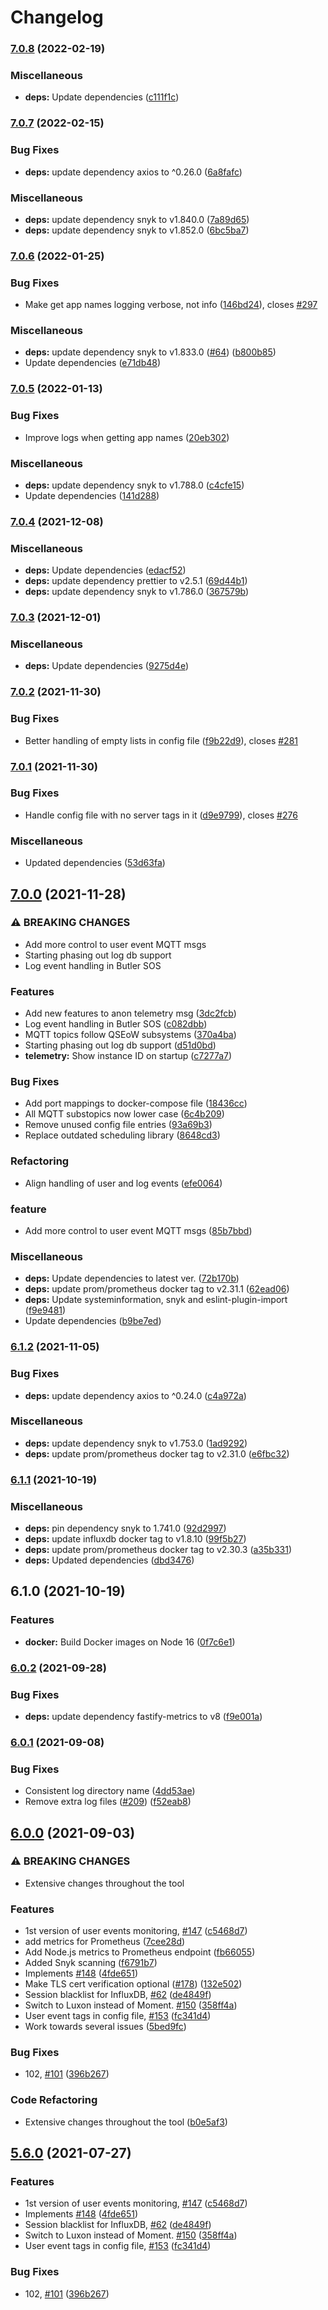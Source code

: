 # Changelog

### [7.0.8](https://github.com/ptarmiganlabs/butler-sos/compare/butler-sos-v7.0.7...butler-sos-v7.0.8) (2022-02-19)


### Miscellaneous

* **deps:** Update dependencies ([c111f1c](https://github.com/ptarmiganlabs/butler-sos/commit/c111f1c31eb3f4b74b36e6a6baa9bc0b763c11c8))

### [7.0.7](https://github.com/ptarmiganlabs/butler-sos/compare/butler-sos-v7.0.6...butler-sos-v7.0.7) (2022-02-15)


### Bug Fixes

* **deps:** update dependency axios to ^0.26.0 ([6a8fafc](https://github.com/ptarmiganlabs/butler-sos/commit/6a8fafc88eafd3c620a4981482cc86785fa3d62b))


### Miscellaneous

* **deps:** update dependency snyk to v1.840.0 ([7a89d65](https://github.com/ptarmiganlabs/butler-sos/commit/7a89d657c9ead49a76bf632900308e26a8abbc4c))
* **deps:** update dependency snyk to v1.852.0 ([6bc5ba7](https://github.com/ptarmiganlabs/butler-sos/commit/6bc5ba7f9ffdb0a7e134073bcec07ef56926b2bb))

### [7.0.6](https://www.github.com/ptarmiganlabs/butler-sos/compare/butler-sos-v7.0.5...butler-sos-v7.0.6) (2022-01-25)


### Bug Fixes

* Make get app names logging verbose, not info ([146bd24](https://www.github.com/ptarmiganlabs/butler-sos/commit/146bd243bd637401f3108f703968af4a98a78523)), closes [#297](https://www.github.com/ptarmiganlabs/butler-sos/issues/297)


### Miscellaneous

* **deps:** update dependency snyk to v1.833.0 ([#64](https://www.github.com/ptarmiganlabs/butler-sos/issues/64)) ([b800b85](https://www.github.com/ptarmiganlabs/butler-sos/commit/b800b852b524fc5c9ae1a1d748ebed814724815a))
* Update dependencies ([e71db48](https://www.github.com/ptarmiganlabs/butler-sos/commit/e71db488852badf11b0c96e5e1566738f8187536))

### [7.0.5](https://www.github.com/ptarmiganlabs/butler-sos/compare/butler-sos-v7.0.4...butler-sos-v7.0.5) (2022-01-13)


### Bug Fixes

* Improve logs when getting app names ([20eb302](https://www.github.com/ptarmiganlabs/butler-sos/commit/20eb30211fecd8263421ca1b0783484a2f120e7c))


### Miscellaneous

* **deps:** update dependency snyk to v1.788.0 ([c4cfe15](https://www.github.com/ptarmiganlabs/butler-sos/commit/c4cfe158fcf5b27e99efd1a2a09bf7b97409af17))
* Update dependencies ([141d288](https://www.github.com/ptarmiganlabs/butler-sos/commit/141d288364657e5af40c69c75f2d5a7268e0cae8))

### [7.0.4](https://www.github.com/ptarmiganlabs/butler-sos/compare/butler-sos-v7.0.3...butler-sos-v7.0.4) (2021-12-08)


### Miscellaneous

* **deps:** Update dependencies ([edacf52](https://www.github.com/ptarmiganlabs/butler-sos/commit/edacf52d3cd47c141c264c7984441f760ea4e47c))
* **deps:** update dependency prettier to v2.5.1 ([69d44b1](https://www.github.com/ptarmiganlabs/butler-sos/commit/69d44b19e456f81c769ebb395d01300acb2737d5))
* **deps:** update dependency snyk to v1.786.0 ([367579b](https://www.github.com/ptarmiganlabs/butler-sos/commit/367579b45e79d6dc5bf0cf8bfa39bf140ec62a98))

### [7.0.3](https://www.github.com/ptarmiganlabs/butler-sos/compare/butler-sos-v7.0.2...butler-sos-v7.0.3) (2021-12-01)


### Miscellaneous

* **deps:** Update dependencies ([9275d4e](https://www.github.com/ptarmiganlabs/butler-sos/commit/9275d4e522b590768ccc63cd85fe6a276513e92e))

### [7.0.2](https://www.github.com/ptarmiganlabs/butler-sos/compare/butler-sos-v7.0.1...butler-sos-v7.0.2) (2021-11-30)


### Bug Fixes

* Better handling of empty lists in config file ([f9b22d9](https://www.github.com/ptarmiganlabs/butler-sos/commit/f9b22d90d3114d51290ce99ce0aee01e958c41c3)), closes [#281](https://www.github.com/ptarmiganlabs/butler-sos/issues/281)

### [7.0.1](https://www.github.com/ptarmiganlabs/butler-sos/compare/butler-sos-v7.0.0...butler-sos-v7.0.1) (2021-11-30)


### Bug Fixes

* Handle config file with no server tags in it ([d9e9799](https://www.github.com/ptarmiganlabs/butler-sos/commit/d9e9799d1d4826ba460421cf12f13ac5d249c433)), closes [#276](https://www.github.com/ptarmiganlabs/butler-sos/issues/276)


### Miscellaneous

* Updated dependencies ([53d63fa](https://www.github.com/ptarmiganlabs/butler-sos/commit/53d63fa27e4a431959cad0d3cc46a746fd6a1375))

## [7.0.0](https://www.github.com/ptarmiganlabs/butler-sos/compare/butler-sos-v6.1.2...butler-sos-v7.0.0) (2021-11-28)


### ⚠ BREAKING CHANGES

* Add more control to user event MQTT msgs
* Starting phasing out log db support
* Log event handling in Butler SOS

### Features

* Add new features to anon telemetry msg ([3dc2fcb](https://www.github.com/ptarmiganlabs/butler-sos/commit/3dc2fcb8fe728b89d5d7cc6959d069a8eb80973f))
* Log event handling in Butler SOS ([c082dbb](https://www.github.com/ptarmiganlabs/butler-sos/commit/c082dbb837d29417164ff3cc64a5ae5013474494))
* MQTT topics follow QSEoW subsystems ([370a4ba](https://www.github.com/ptarmiganlabs/butler-sos/commit/370a4bac13cc4635e6de8ebdf766c0d134fc0e33))
* Starting phasing out log db support ([d51d0bd](https://www.github.com/ptarmiganlabs/butler-sos/commit/d51d0bd0cff47006d00c164be705521c69cffd77))
* **telemetry:** Show instance ID on startup ([c7277a7](https://www.github.com/ptarmiganlabs/butler-sos/commit/c7277a7b59f12d3ffa717ac216407275b2647e83))


### Bug Fixes

* Add port mappings to docker-compose file ([18436cc](https://www.github.com/ptarmiganlabs/butler-sos/commit/18436ccf9e6a79f9b69954ffaa08ddbf9f8ff5c8))
* All MQTT substopics now lower case ([6c4b209](https://www.github.com/ptarmiganlabs/butler-sos/commit/6c4b2090600a08a2176d5be22fad51f34c9b0966))
* Remove unused config file entries ([93a69b3](https://www.github.com/ptarmiganlabs/butler-sos/commit/93a69b379bb4f9ebed903dc536108e90f6d07f87))
* Replace outdated scheduling library ([8648cd3](https://www.github.com/ptarmiganlabs/butler-sos/commit/8648cd38dc3a351619fdee94d9ba483a1f154411))


### Refactoring

* Align handling of user and log events ([efe0064](https://www.github.com/ptarmiganlabs/butler-sos/commit/efe0064b23048d71760aefc5cb4a9522145e746f))


### feature

* Add more control to user event MQTT msgs ([85b7bbd](https://www.github.com/ptarmiganlabs/butler-sos/commit/85b7bbdfb69e3fafcefa303565f6b560421d3cd3))


### Miscellaneous

* **deps:** Update dependencies to latest ver. ([72b170b](https://www.github.com/ptarmiganlabs/butler-sos/commit/72b170b18a3f76c8a0ddd3577161b232d007edba))
* **deps:** update prom/prometheus docker tag to v2.31.1 ([62ead06](https://www.github.com/ptarmiganlabs/butler-sos/commit/62ead0616acbec933fd27efbc77d6aa62ac1c0c3))
* **deps:** Update systeminformation, snyk and eslint-plugin-import ([f9e9481](https://www.github.com/ptarmiganlabs/butler-sos/commit/f9e94817f280969228abfa4ac7a95a9bde42a222))
* Update dependencies ([b9be7ed](https://www.github.com/ptarmiganlabs/butler-sos/commit/b9be7ed250418ec8dfc8f061976f8ae3e8177f1c))

### [6.1.2](https://www.github.com/ptarmiganlabs/butler-sos/compare/butler-sos-v6.1.1...butler-sos-v6.1.2) (2021-11-05)


### Bug Fixes

* **deps:** update dependency axios to ^0.24.0 ([c4a972a](https://www.github.com/ptarmiganlabs/butler-sos/commit/c4a972a34bf1bcbc4b9fe0b39fc3ebc1fa17c8f4))


### Miscellaneous

* **deps:** update dependency snyk to v1.753.0 ([1ad9292](https://www.github.com/ptarmiganlabs/butler-sos/commit/1ad929259f4beedeced5eed26c76dd63f1a7a308))
* **deps:** update prom/prometheus docker tag to v2.31.0 ([e6fbc32](https://www.github.com/ptarmiganlabs/butler-sos/commit/e6fbc320b644fd5e40e0d719b87e814cefacda50))

### [6.1.1](https://www.github.com/ptarmiganlabs/butler-sos/compare/butler-sos-v6.1.0...butler-sos-v6.1.1) (2021-10-19)


### Miscellaneous

* **deps:** pin dependency snyk to 1.741.0 ([92d2997](https://www.github.com/ptarmiganlabs/butler-sos/commit/92d29976f2a10312eaaaca3e145d3b0ec78c1056))
* **deps:** update influxdb docker tag to v1.8.10 ([99f5b27](https://www.github.com/ptarmiganlabs/butler-sos/commit/99f5b27f17676c49da894f667ebeaa9112075fee))
* **deps:** update prom/prometheus docker tag to v2.30.3 ([a35b331](https://www.github.com/ptarmiganlabs/butler-sos/commit/a35b33173d50e1dcc5c049eee2f41f369682a288))
* **deps:** Updated dependencies ([dbd3476](https://www.github.com/ptarmiganlabs/butler-sos/commit/dbd347640fe6fcd0107ddd7ace2cd3408fa94a6a))

## 6.1.0 (2021-10-19)


### Features

* **docker:** Build Docker images on Node 16 ([0f7c6e1](https://www.github.com/ptarmiganlabs/butler-sos/commit/0f7c6e1fe508012f843615204e02cd423fedc9ec))

### [6.0.2](https://www.github.com/ptarmiganlabs/butler-sos/compare/v6.0.1...v6.0.2) (2021-09-28)


### Bug Fixes

* **deps:** update dependency fastify-metrics to v8 ([f9e001a](https://www.github.com/ptarmiganlabs/butler-sos/commit/f9e001a3bc6e90cfbb7ad747123ff733914afa75))

### [6.0.1](https://www.github.com/ptarmiganlabs/butler-sos/compare/v6.0.0...v6.0.1) (2021-09-08)


### Bug Fixes

* Consistent log directory name ([4dd53ae](https://www.github.com/ptarmiganlabs/butler-sos/commit/4dd53aeefca77238fd94b99e3be14ac655094e75))
* Remove extra log files ([#209](https://www.github.com/ptarmiganlabs/butler-sos/issues/209)) ([f52eab8](https://www.github.com/ptarmiganlabs/butler-sos/commit/f52eab85758d9ffc57ba5ce262940e58d279b75d))

## [6.0.0](https://www.github.com/ptarmiganlabs/butler-sos/compare/v5.6.2...v6.0.0) (2021-09-03)


### ⚠ BREAKING CHANGES

* Extensive changes throughout the tool

### Features

* 1st version of user events monitoring, [#147](https://www.github.com/ptarmiganlabs/butler-sos/issues/147) ([c5468d7](https://www.github.com/ptarmiganlabs/butler-sos/commit/c5468d73b509a56b7ab08934ab654a59974963cf))
* add metrics for Prometheus ([7cee28d](https://www.github.com/ptarmiganlabs/butler-sos/commit/7cee28df1bc5a0f799a8309911acce86a35b85cb))
* Add Node.js metrics to Prometheus endpoint ([fb66055](https://www.github.com/ptarmiganlabs/butler-sos/commit/fb660554ae56a995602077823358578d88ce3221))
* Added Snyk scanning ([f6791b7](https://www.github.com/ptarmiganlabs/butler-sos/commit/f6791b74a072dc475e7a8120b7f0ccbcb1c0d081))
* Implements [#148](https://www.github.com/ptarmiganlabs/butler-sos/issues/148) ([4fde651](https://www.github.com/ptarmiganlabs/butler-sos/commit/4fde651bf0c21da77ea565869ccee9799801343d))
* Make TLS cert verification optional ([#178](https://www.github.com/ptarmiganlabs/butler-sos/issues/178)) ([132e502](https://www.github.com/ptarmiganlabs/butler-sos/commit/132e5023423d43b97578d96a9a27dad0f4e0f4c7))
* Session blacklist for InfluxDB, [#62](https://www.github.com/ptarmiganlabs/butler-sos/issues/62) ([de4849f](https://www.github.com/ptarmiganlabs/butler-sos/commit/de4849f1aa50b629f0d8da0e677f23d5acc620a8))
* Switch to Luxon instead of Moment. [#150](https://www.github.com/ptarmiganlabs/butler-sos/issues/150) ([358ff4a](https://www.github.com/ptarmiganlabs/butler-sos/commit/358ff4ae2c27b0168050e1bf01d682e13f4c82f5))
* User event tags in config file, [#153](https://www.github.com/ptarmiganlabs/butler-sos/issues/153) ([fc341d4](https://www.github.com/ptarmiganlabs/butler-sos/commit/fc341d4b6be39c3896ad83264ea7eca11890fd59))
* Work towards several issues ([5bed9fc](https://www.github.com/ptarmiganlabs/butler-sos/commit/5bed9fcb488f3e70a56af0f235c6cabd92fd1622))


### Bug Fixes

* 102, [#101](https://www.github.com/ptarmiganlabs/butler-sos/issues/101) ([396b267](https://www.github.com/ptarmiganlabs/butler-sos/commit/396b2676e7d68c7885fa58c0b3a9ab35a0978a41))


### Code Refactoring

* Extensive changes throughout the tool ([b0e5af3](https://www.github.com/ptarmiganlabs/butler-sos/commit/b0e5af3a0e8b0c899183f8acc739f01ade12c82a))

## [5.6.0](https://www.github.com/mountaindude/butler-sos/compare/v5.5.1...v5.6.0) (2021-07-27)


### Features

* 1st version of user events monitoring, [#147](https://www.github.com/mountaindude/butler-sos/issues/147) ([c5468d7](https://www.github.com/mountaindude/butler-sos/commit/c5468d73b509a56b7ab08934ab654a59974963cf))
* Implements [#148](https://www.github.com/mountaindude/butler-sos/issues/148) ([4fde651](https://www.github.com/mountaindude/butler-sos/commit/4fde651bf0c21da77ea565869ccee9799801343d))
* Session blacklist for InfluxDB, [#62](https://www.github.com/mountaindude/butler-sos/issues/62) ([de4849f](https://www.github.com/mountaindude/butler-sos/commit/de4849f1aa50b629f0d8da0e677f23d5acc620a8))
* Switch to Luxon instead of Moment. [#150](https://www.github.com/mountaindude/butler-sos/issues/150) ([358ff4a](https://www.github.com/mountaindude/butler-sos/commit/358ff4ae2c27b0168050e1bf01d682e13f4c82f5))
* User event tags in config file, [#153](https://www.github.com/mountaindude/butler-sos/issues/153) ([fc341d4](https://www.github.com/mountaindude/butler-sos/commit/fc341d4b6be39c3896ad83264ea7eca11890fd59))


### Bug Fixes

* 102, [#101](https://www.github.com/mountaindude/butler-sos/issues/101) ([396b267](https://www.github.com/mountaindude/butler-sos/commit/396b2676e7d68c7885fa58c0b3a9ab35a0978a41))
